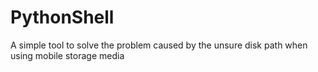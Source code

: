 # PythonShell
A simple tool to solve the problem caused by the unsure disk path when using mobile storage media
